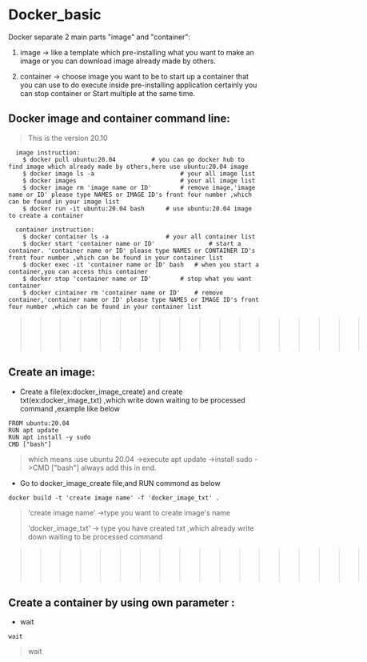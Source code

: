 # Docker_basic
Docker separate 2 main parts "image" and "container":

 1.  image     -> like a template which pre-installing what you want to make an image or you can download image already made by others.
  
 2.  container -> choose image you want to be to start up a container that  you can use to do execute inside pre-installing application certainly you can                     stop container or Start multiple at the same time.
## Docker image and container command line:
> This is the version 20.10
```
  image instruction:
    $ docker pull ubuntu:20.04			# you can go docker hub to find image which already made by others,here use ubuntu:20.04 image
    $ docker image ls -a                        # your all image list 
    $ docker images                             # your all image list
    $ docker image rm 'image name or ID'        # remove image,'image name or ID' please type NAMES or IMAGE ID's front four number ,which can be found in your image list
    $ docker run -it ubuntu:20.04 bash		# use ubuntu:20.04 image to create a container
    
  container instruction:
    $ docker container ls -a				# your all container list
    $ docker start 'container name or ID'               # start a container. 'container name or ID' please type NAMES or CONTAINER ID's front four number ,which can be found in your container list
    $ docker exec -it 'container name or ID' bash	# when you start a container,you can access this container
    $ docker stop 'container name or ID'		# stop what you want container 
    $ docker cintainer rm 'container name or ID' 	# remove container,'container name or ID' please type NAMES or IMAGE ID's front four number ,which can be found in your container list
```

>>>>>>>>>>>>>>>>>>>>>>>>>>>>>>>>>>>>>>>>>>>>>>>>>> .
>>>>>>>>>>>>>>>>>>>>>>>>>>>>>>>>>>>>>>>>>>>>>>>>>> . 
>>>>>>>>>>>>>>>>>>>>>>>>>>>>>>>>>>>>>>>>>>>>>>>>>> .
>>>>>>>>>>>>>>>>>>>>>>>>>>>>>>>>>>>>>>>>>>>>>>>>>> .

## Create an image:
* Create a file(ex:docker_image_create) and create txt(ex:docker_image_txt) ,which write down waiting to be processed command ,example like below
```
FROM ubuntu:20.04
RUN apt update
RUN apt install -y sudo
CMD ["bash"]
```
> which means :use ubuntu 20.04  ->execute apt update  ->install sudo  ->CMD ["bash"] always add this in end.

* Go to docker_image_create file,and RUN commond as below
```
docker build -t 'create image name' -f 'docker_image_txt' .
```
> 'create image name' ->type you want to create image's name
> 
> 'docker_image_txt' -> type you have created txt ,which already write down waiting to be processed command

>>>>>>>>>>>>>>>>>>>>>>>>>>>>>>>>>>>>>>>>>>>>>>>>>> .
>>>>>>>>>>>>>>>>>>>>>>>>>>>>>>>>>>>>>>>>>>>>>>>>>> . 
>>>>>>>>>>>>>>>>>>>>>>>>>>>>>>>>>>>>>>>>>>>>>>>>>> .
>>>>>>>>>>>>>>>>>>>>>>>>>>>>>>>>>>>>>>>>>>>>>>>>>> .

## Create a container by using own parameter :
* wait
```
wait
```
> wait
